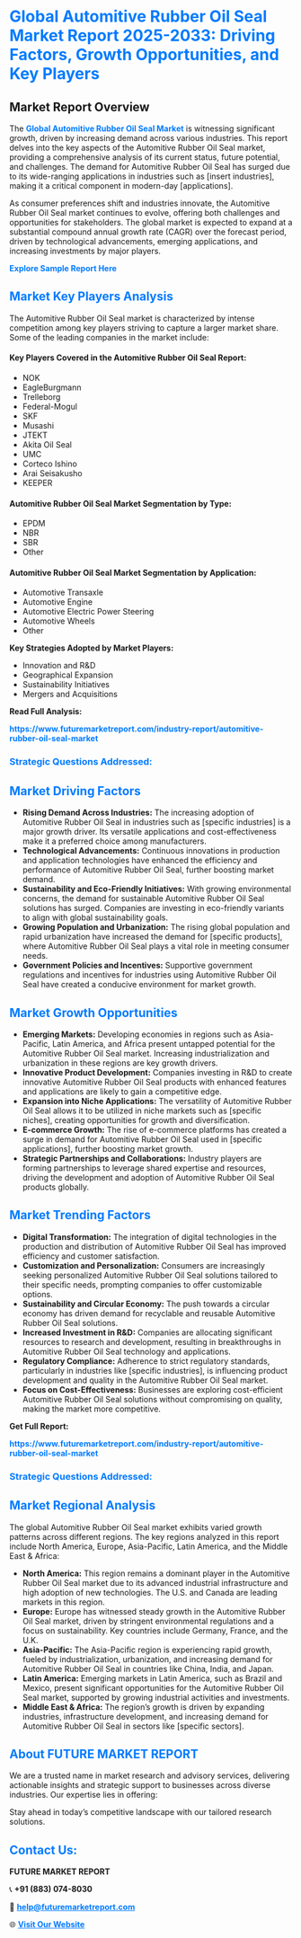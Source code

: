 <h1 style="color: #007BFF;">Global Automitive Rubber Oil Seal Market Report 2025-2033: Driving Factors, Growth Opportunities, and Key Players</h1>

<section id="overview">
<h2>Market Report Overview</h2>
<p>The <a href="https://www.futuremarketreport.com/industry-report/automitive-rubber-oil-seal-market" style="color: #007BFF; text-decoration: none;"><strong>Global Automitive Rubber Oil Seal Market</strong></a> is witnessing significant growth, driven by increasing demand across various industries. This report delves into the key aspects of the Automitive Rubber Oil Seal market, providing a comprehensive analysis of its current status, future potential, and challenges. The demand for Automitive Rubber Oil Seal has surged due to its wide-ranging applications in industries such as [insert industries], making it a critical component in modern-day [applications].</p>
<p>As consumer preferences shift and industries innovate, the Automitive Rubber Oil Seal market continues to evolve, offering both challenges and opportunities for stakeholders. The global market is expected to expand at a substantial compound annual growth rate (CAGR) over the forecast period, driven by technological advancements, emerging applications, and increasing investments by major players.</p>
</section>

<section id="overview">
<p><a href="https://www.futuremarketreport.com/request-sample/reportId=84875" style="color: #007BFF; text-decoration: none;"><strong>Explore Sample Report Here</strong></a></p>
</section>

<section id="key-players">
<h2 style="color: #007BFF;">Market Key Players Analysis</h2>
<p>The Automitive Rubber Oil Seal market is characterized by intense competition among key players striving to capture a larger market share. Some of the leading companies in the market include:</p>
<h4>Key Players Covered in the Automitive Rubber Oil Seal Report:</h4>
<ul><li>NOK</li><li>EagleBurgmann</li><li>Trelleborg</li><li>Federal-Mogul</li><li>SKF</li><li>Musashi</li><li>JTEKT</li><li>Akita Oil Seal</li><li>UMC</li><li>Corteco Ishino</li><li>Arai Seisakusho</li><li>KEEPER</li></ul>
<h4>Automitive Rubber Oil Seal Market Segmentation by Type:</h4>
<ul><li>EPDM</li><li>NBR</li><li>SBR</li><li>Other</li></ul>

<h4>Automitive Rubber Oil Seal Market Segmentation by Application:</h4>
<ul><li>Automotive Transaxle</li><li>Automotive Engine</li><li>Automotive Electric Power Steering</li><li>Automotive Wheels</li><li>Other</li></ul>
<p><strong>Key Strategies Adopted by Market Players:</strong></p>
<ul>
<li>Innovation and R&D</li>
<li>Geographical Expansion</li>
<li>Sustainability Initiatives</li>
<li>Mergers and Acquisitions</li>
</ul>
</section>

<section>
<p><strong>Read Full Analysis: </strong></p><a href="https://www.futuremarketreport.com/industry-report/automitive-rubber-oil-seal-market" style="color: #007BFF; text-decoration: none;"><strong>https://www.futuremarketreport.com/industry-report/automitive-rubber-oil-seal-market</strong></a>
<h3 style="color: #007BFF;">Strategic Questions Addressed:</h3>
</section>

<section id="driving-factors">
<h2 style="color: #007BFF;">Market Driving Factors</h2>
<ul>
<li><strong>Rising Demand Across Industries:</strong> The increasing adoption of Automitive Rubber Oil Seal in industries such as [specific industries] is a major growth driver. Its versatile applications and cost-effectiveness make it a preferred choice among manufacturers.</li>
<li><strong>Technological Advancements:</strong> Continuous innovations in production and application technologies have enhanced the efficiency and performance of Automitive Rubber Oil Seal, further boosting market demand.</li>
<li><strong>Sustainability and Eco-Friendly Initiatives:</strong> With growing environmental concerns, the demand for sustainable Automitive Rubber Oil Seal solutions has surged. Companies are investing in eco-friendly variants to align with global sustainability goals.</li>
<li><strong>Growing Population and Urbanization:</strong> The rising global population and rapid urbanization have increased the demand for [specific products], where Automitive Rubber Oil Seal plays a vital role in meeting consumer needs.</li>
<li><strong>Government Policies and Incentives:</strong> Supportive government regulations and incentives for industries using Automitive Rubber Oil Seal have created a conducive environment for market growth.</li>
</ul>
</section>

<section id="growth-opportunities">
<h2 style="color: #007BFF;">Market Growth Opportunities</h2>
<ul>
<li><strong>Emerging Markets:</strong> Developing economies in regions such as Asia-Pacific, Latin America, and Africa present untapped potential for the Automitive Rubber Oil Seal market. Increasing industrialization and urbanization in these regions are key growth drivers.</li>
<li><strong>Innovative Product Development:</strong> Companies investing in R&D to create innovative Automitive Rubber Oil Seal products with enhanced features and applications are likely to gain a competitive edge.</li>
<li><strong>Expansion into Niche Applications:</strong> The versatility of Automitive Rubber Oil Seal allows it to be utilized in niche markets such as [specific niches], creating opportunities for growth and diversification.</li>
<li><strong>E-commerce Growth:</strong> The rise of e-commerce platforms has created a surge in demand for Automitive Rubber Oil Seal used in [specific applications], further boosting market growth.</li>
<li><strong>Strategic Partnerships and Collaborations:</strong> Industry players are forming partnerships to leverage shared expertise and resources, driving the development and adoption of Automitive Rubber Oil Seal products globally.</li>
</ul>
</section>

<section id="trending-factors">
<h2 style="color: #007BFF;">Market Trending Factors</h2>
<ul>
<li><strong>Digital Transformation:</strong> The integration of digital technologies in the production and distribution of Automitive Rubber Oil Seal has improved efficiency and customer satisfaction.</li>
<li><strong>Customization and Personalization:</strong> Consumers are increasingly seeking personalized Automitive Rubber Oil Seal solutions tailored to their specific needs, prompting companies to offer customizable options.</li>
<li><strong>Sustainability and Circular Economy:</strong> The push towards a circular economy has driven demand for recyclable and reusable Automitive Rubber Oil Seal solutions.</li>
<li><strong>Increased Investment in R&D:</strong> Companies are allocating significant resources to research and development, resulting in breakthroughs in Automitive Rubber Oil Seal technology and applications.</li>
<li><strong>Regulatory Compliance:</strong> Adherence to strict regulatory standards, particularly in industries like [specific industries], is influencing product development and quality in the Automitive Rubber Oil Seal market.</li>
<li><strong>Focus on Cost-Effectiveness:</strong> Businesses are exploring cost-efficient Automitive Rubber Oil Seal solutions without compromising on quality, making the market more competitive.</li>
</ul>
</section>

<section>
<p><strong>Get Full Report: </strong></p><a href="https://www.futuremarketreport.com/industry-report/automitive-rubber-oil-seal-market" style="color: #007BFF; text-decoration: none;"><strong>https://www.futuremarketreport.com/industry-report/automitive-rubber-oil-seal-market</strong></a>
<h3 style="color: #007BFF;">Strategic Questions Addressed:</h3>
</section>


<section id="regional-analysis">
<h2 style="color: #007BFF;">Market Regional Analysis</h2>
<p>The global Automitive Rubber Oil Seal market exhibits varied growth patterns across different regions. The key regions analyzed in this report include North America, Europe, Asia-Pacific, Latin America, and the Middle East & Africa:</p>
<ul>
<li><strong>North America:</strong> This region remains a dominant player in the Automitive Rubber Oil Seal market due to its advanced industrial infrastructure and high adoption of new technologies. The U.S. and Canada are leading markets in this region.</li>
<li><strong>Europe:</strong> Europe has witnessed steady growth in the Automitive Rubber Oil Seal market, driven by stringent environmental regulations and a focus on sustainability. Key countries include Germany, France, and the U.K.</li>
<li><strong>Asia-Pacific:</strong> The Asia-Pacific region is experiencing rapid growth, fueled by industrialization, urbanization, and increasing demand for Automitive Rubber Oil Seal in countries like China, India, and Japan.</li>
<li><strong>Latin America:</strong> Emerging markets in Latin America, such as Brazil and Mexico, present significant opportunities for the Automitive Rubber Oil Seal market, supported by growing industrial activities and investments.</li>
<li><strong>Middle East & Africa:</strong> The region’s growth is driven by expanding industries, infrastructure development, and increasing demand for Automitive Rubber Oil Seal in sectors like [specific sectors].</li>
</ul>
</section>

<footer>
<h2 style="color: #007BFF;">About FUTURE MARKET REPORT</h2>
<p>We are a trusted name in market research and advisory services, delivering actionable insights and strategic support to businesses across diverse industries. Our expertise lies in offering:</p>

<p>Stay ahead in today’s competitive landscape with our tailored research solutions.</p>

<h2 style="color: #007BFF;">Contact Us:</h2>
<p><strong>FUTURE MARKET REPORT</strong></p>
<p>📞 <strong>+91 (883) 074-8030</strong></p>
<p>📧 <strong><a href="mailto:help@futuremarketreport.com" style="color: #007BFF;">help@futuremarketreport.com</a></strong></p>
<p>🌐 <strong><a href="https://www.futuremarketreport.com/" style="color: #007BFF;">Visit Our Website</a></strong></p>
</footer>